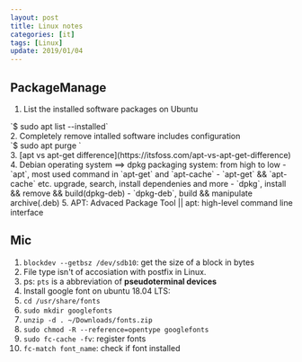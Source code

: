 ```yaml
---
layout: post
title: Linux notes
categories: [it]
tags: [Linux]
update: 2019/01/04
---
```


## PackageManage
1. List the installed software packages on Ubuntu
<div class="terminal" markdown="1">
`$ sudo apt list --installed`
</div>
2. Completely remove intalled software includes configuration
<div class="terminal" markdown="1">
`$ sudo apt purge <package-name>`
</div>
3. [apt vs apt-get difference](https://itsfoss.com/apt-vs-apt-get-difference)
4. Debian operating system ==> dpkg packaging system: from high to low 
  - `apt`, most used command in `apt-get` and `apt-cache`
  - `apt-get` && `apt-cache` etc. upgrade, search, install dependenies and more
  - `dpkg`, install && remove && build(dpkg-deb)
  - `dpkg-deb`, build && manipulate archive(.deb)
5. APT: Advaced Package Tool || apt: high-level command line interface

## Mic
1. `blockdev --getbsz /dev/sdb10`: get the size of a block in bytes
2. File type isn't of accosiation with postfix in Linux.
3. ps: `pts` is a abbreviation of **pseudoterminal devices**
4. Install google font on ubuntu 18.04 LTS:
  1. `cd /usr/share/fonts`
  2. `sudo mkdir googlefonts`
  3. `unzip -d . ~/Downloads/fonts.zip`
  4. `sudo chmod -R --reference=opentype googlefonts`
  5. `sudo fc-cache -fv`: register fonts
  6. `fc-match font_name`: check if font installed
